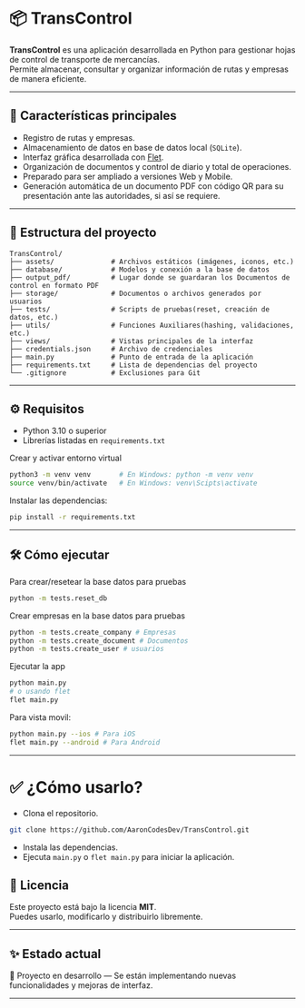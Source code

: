 # 📦 TransControl

**TransControl** es una aplicación desarrollada en Python para gestionar hojas de control de transporte de mercancías.  
Permite almacenar, consultar y organizar información de rutas y empresas de manera eficiente.

---

## 🚀 Características principales

- Registro de rutas y empresas.
- Almacenamiento de datos en base de datos local (`SQLite`).
- Interfaz gráfica desarrollada con [Flet](https://flet.dev/).
- Organización de documentos y control de diario y total de operaciones.
- Preparado para ser ampliado a versiones Web y Mobile.
- Generación automática de un documento PDF con código QR para su presentación ante las autoridades, si así se requiere.

---

## 📂 Estructura del proyecto



```
TransControl/
├── assets/              # Archivos estáticos (imágenes, iconos, etc.)
├── database/            # Modelos y conexión a la base de datos
├── output_pdf/          # Lugar donde se guardaran los Documentos de control en formato PDF
├── storage/             # Documentos o archivos generados por usuarios
├── tests/               # Scripts de pruebas(reset, creación de datos, etc.)
├── utils/               # Funciones Auxiliares(hashing, validaciones, etc.)
├── views/               # Vistas principales de la interfaz
├── credentials.json     # Archivo de credenciales
├── main.py              # Punto de entrada de la aplicación
├── requirements.txt     # Lista de dependencias del proyecto
└── .gitignore           # Exclusiones para Git
```

---

## ⚙️ Requisitos

- Python 3.10 o superior
- Librerías listadas en `requirements.txt`

Crear y activar entorno virtual

```bash
python3 -m venv venv       # En Windows: python -m venv venv
source venv/bin/activate   # En Windows: venv\Scipts\activate   
```

Instalar las dependencias:

```bash
pip install -r requirements.txt
```

---

## 🛠️ Cómo ejecutar

Para crear/resetear la base datos para pruebas
```bash
python -m tests.reset_db
```

Crear empresas en la base datos para pruebas
```bash
python -m tests.create_company # Empresas
python -m tests.create_document # Documentos
python -m tests.create_user # usuarios
```

Ejecutar la app

```bash
python main.py
# o usando flet 
flet main.py
```
Para vista movil:

```bash
python main.py --ios # Para iOS 
flet main.py --android # Para Android 
```
---

# ✅ ¿Cómo usarlo?
- Clona el repositorio.
```bash
git clone https://github.com/AaronCodesDev/TransControl.git
```
- Instala las dependencias.
- Ejecuta `main.py` o `flet main.py` para iniciar la aplicación.

## 📄 Licencia

Este proyecto está bajo la licencia **MIT**.  
Puedes usarlo, modificarlo y distribuirlo libremente.

---

## ✨ Estado actual

🚧 Proyecto en desarrollo — Se están implementando nuevas funcionalidades y mejoras de interfaz.

---
